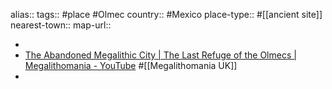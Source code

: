 alias::
tags:: #place #Olmec 
country:: #Mexico 
place-type:: #[[ancient site]] 
nearest-town::
map-url::

-
- [The Abandoned Megalithic City | The Last Refuge of the Olmecs | Megalithomania - YouTube](https://www.youtube.com/watch?v=qGbFBKPSTQA) #[[Megalithomania UK]]
-